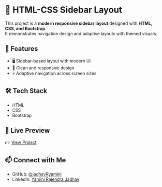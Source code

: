 # 📂 HTML-CSS Sidebar Layout  

This project is a **modern responsive sidebar layout** designed with **HTML, CSS, and Bootstrap**.  
It demonstrates navigation design and adaptive layouts with themed visuals.  

## 📌 Features  
- 🖥️ Sidebar-based layout with modern UI  
- 🎨 Clean and responsive design  
- ⚡ Adaptive navigation across screen sizes  

## 🛠️ Tech Stack  
- HTML  
- CSS  
- Bootstrap  

## 🔗 Live Preview  
👉 [View Project](https://jadhavRyamini.github.io/HTML-CSS-Siderbar-Layout)  

## 📫 Connect with Me  
- GitHub: [@jadhavRyamini](https://github.com/jadhavRyamini)  
- LinkedIn: [Yamini Rajendra Jadhav](https://www.linkedin.com/in/yamini-jadhav-3b26282bb)  
